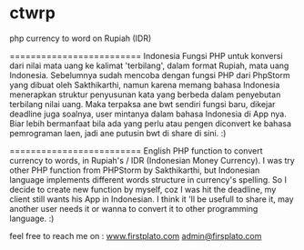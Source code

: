# ctwrp
php currency to word on Rupiah (IDR)

========================= Indonesia 
Fungsi PHP untuk konversi dari nilai mata uang ke kalimat 'terbilang', dalam format Rupiah, mata uang Indonesia.
Sebelumnya sudah mencoba dengan fungsi PHP dari PhpStorm yang dibuat oleh Sakthikarthi, 
namun karena memang bahasa Indonesia menerapkan struktur penyusunan kata yang berbeda 
dalam penyebutan terbilang nilai uang. Maka terpaksa ane bwt sendiri fungsi baru,
dikejar deadline juga soalnya, user mintanya dalam bahasa Indonesia di App nya.
Biar lebih bermanfaat bila ada yang perlu atau pengen diconvert ke bahasa pemrograman laen,
jadi ane putusin bwt di share di sini. :)

========================= English
PHP function to convert currency to words, in Rupiah's / IDR (Indonesian Money Currency).
I was try other PHP function from PHPStorm by Sakthikarthi, but Indonesian language implements
different words structure in currency's spelling. So I decide to create new function by myself,
coz I was hit the deadline, my client still wants his App in Indonesian.
I think it 'll be usefull to share it, may another user needs it or wanna to convert it 
to other programming language. :)   

feel free to reach me on :
www.firstplato.com
admin@firsplato.com